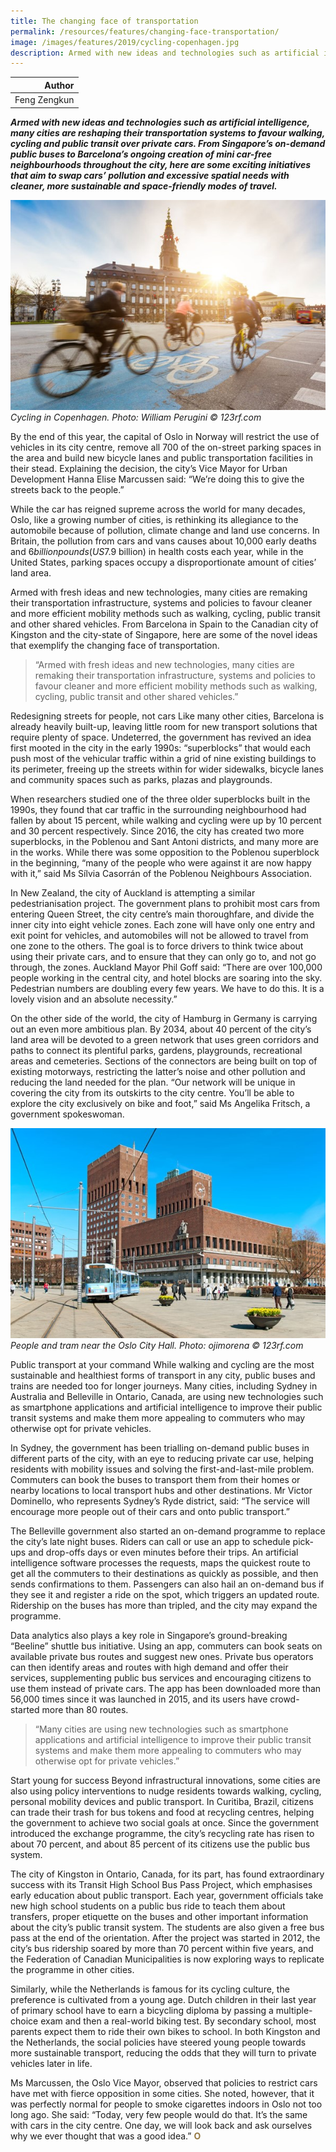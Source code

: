 ```yaml
---
title: The changing face of transportation
permalink: /resources/features/changing-face-transportation/
image: /images/features/2019/cycling-copenhagen.jpg
description: Armed with new ideas and technologies such as artificial intelligence, many cities are reshaping their transportation systems to favour walking, cycling and public transit over private cars. From Singapore’s on-demand public buses to Barcelona’s ongoing creation of mini car-free neighbourhoods throughout the city, here are some exciting initiatives that aim to swap cars’ pollution and excessive spatial needs with cleaner, more sustainable and space-friendly modes of travel.
---
```


| Author |
|---:|
| Feng Zengkun |

***Armed with new ideas and technologies such as artificial intelligence, many cities are reshaping their transportation systems to favour walking, cycling and public transit over private cars. From Singapore’s on-demand public buses to Barcelona’s ongoing creation of mini car-free neighbourhoods throughout the city, here are some exciting initiatives that aim to swap cars’ pollution and excessive spatial needs with cleaner, more sustainable and space-friendly modes of travel.***

![Cycling in Copenhagen](/images/features/2019/cycling-copenhagen.jpg/)*Cycling in Copenhagen. Photo: William Perugini © 123rf.com*

By the end of this year, the capital of Oslo in Norway will restrict the use of vehicles in its city centre, remove all 700 of the on-street parking spaces in the area and build new bicycle lanes and public transportation facilities in their stead. Explaining the decision, the city’s Vice Mayor for Urban Development Hanna Elise Marcussen said: “We’re doing this to give the streets back to the people.” 

While the car has reigned supreme across the world for many decades, Oslo, like a growing number of cities, is rethinking its allegiance to the automobile because of pollution, climate change and land use concerns. In Britain, the pollution from cars and vans causes about 10,000 early deaths and $6 billion pounds (US$7.9 billion) in health costs each year, while in the United States, parking spaces occupy a disproportionate amount of cities’ land area. 

Armed with fresh ideas and new technologies, many cities are remaking their transportation infrastructure, systems and policies to favour cleaner and more efficient mobility methods such as walking, cycling, public transit and other shared vehicles. From Barcelona in Spain to the Canadian city of Kingston and the city-state of Singapore, here are some of the novel ideas that exemplify the changing face of transportation. 

> “Armed with fresh ideas and new technologies, many cities are remaking their transportation infrastructure, systems and policies to favour cleaner and more efficient mobility methods such as walking, cycling, public transit and other shared vehicles.”

Redesigning streets for people, not cars 
Like many other cities, Barcelona is already heavily built-up, leaving little room for new transport solutions that require plenty of space. Undeterred, the government has revived an idea first mooted in the city in the early 1990s: “superblocks” that would each push most of the vehicular traffic within a grid of nine existing buildings to its perimeter, freeing up the streets within for wider sidewalks, bicycle lanes and community spaces such as parks, plazas and playgrounds. 

When researchers studied one of the three older superblocks built in the 1990s, they found that car traffic in the surrounding neighbourhood had fallen by about 15 percent, while walking and cycling were up by 10 percent and 30 percent respectively. Since 2016, the city has created two more superblocks, in the Poblenou and Sant Antoni districts, and many more are in the works. While there was some opposition to the Poblenou superblock in the beginning, “many of the people who were against it are now happy with it,” said Ms Sílvia Casorrán of the Poblenou Neighbours Association. 

In New Zealand, the city of Auckland is attempting a similar pedestrianisation project. The government plans to prohibit most cars from entering Queen Street, the city centre’s main thoroughfare, and divide the inner city into eight vehicle zones. Each zone will have only one entry and exit point for vehicles, and automobiles will not be allowed to travel from one zone to the others. The goal is to force drivers to think twice about using their private cars, and to ensure that they can only go to, and not go through, the zones. Auckland Mayor Phil Goff said: “There are over 100,000 people working in the central city, and hotel blocks are soaring into the sky. Pedestrian numbers are doubling every few years. We have to do this. It is a lovely vision and an absolute necessity.” 

On the other side of the world, the city of Hamburg in Germany is carrying out an even more ambitious plan. By 2034, about 40 percent of the city’s land area will be devoted to a green network that uses green corridors and paths to connect its plentiful parks, gardens, playgrounds, recreational areas and cemeteries. Sections of the connectors are being built on top of existing motorways, restricting the latter’s noise and other pollution and reducing the land needed for the plan. “Our network will be unique in covering the city from its outskirts to the city centre. You’ll be able to explore the city exclusively on bike and foot,” said Ms Angelika Fritsch, a government spokeswoman. 

![People and tram near the Oslo City Hall](/images/features/2019/oslo-city-hall.jpg/)*People and tram near the Oslo City Hall. Photo: ojimorena © 123rf.com*

Public transport at your command 
While walking and cycling are the most sustainable and healthiest forms of transport in any city, public buses and trains are needed too for longer journeys. Many cities, including Sydney in Australia and Belleville in Ontario, Canada, are using new technologies such as smartphone applications and artificial intelligence to improve their public transit systems and make them more appealing to commuters who may otherwise opt for private vehicles. 

In Sydney, the government has been trialling on-demand public buses in different parts of the city, with an eye to reducing private car use, helping residents with mobility issues and solving the first-and-last-mile problem. Commuters can book the buses to transport them from their homes or nearby locations to local transport hubs and other destinations. Mr Victor Dominello, who represents Sydney’s Ryde district, said: “The service will encourage more people out of their cars and onto public transport.”

The Belleville government also started an on-demand programme to replace the city’s late night buses. Riders can call or use an app to schedule pick-ups and drop-offs days or even minutes before their trips. An artificial intelligence software processes the requests, maps the quickest route to get all the commuters to their destinations as quickly as possible, and then sends confirmations to them. Passengers can also hail an on-demand bus if they see it and register a ride on the spot, which triggers an updated route. Ridership on the buses has more than tripled, and the city may expand the programme. 

Data analytics also plays a key role in Singapore’s ground-breaking “Beeline” shuttle bus initiative. Using an app, commuters can book seats on available private bus routes and suggest new ones. Private bus operators can then identify areas and routes with high demand and offer their services, supplementing public bus services and encouraging citizens to use them instead of private cars. The app has been downloaded more than 56,000 times since it was launched in 2015, and its users have crowd-started more than 80 routes. 

> “Many cities are using new technologies such as smartphone applications and artificial intelligence to improve their public transit systems and make them more appealing to commuters who may otherwise opt for private vehicles.”

Start young for success 
Beyond infrastructural innovations, some cities are also using policy interventions to nudge residents towards walking, cycling, personal mobility devices and public transport. In Curitiba, Brazil, citizens can trade their trash for bus tokens and food at recycling centres, helping the government to achieve two social goals at once. Since the government introduced the exchange programme, the city’s recycling rate has risen to about 70 percent, and about 85 percent of its citizens use the public bus system. 

The city of Kingston in Ontario, Canada, for its part, has found extraordinary success with its Transit High School Bus Pass Project, which emphasises early education about public transport. Each year, government officials take new high school students on a public bus ride to teach them about transfers, proper etiquette on the buses and other important information about the city’s public transit system. The students are also given a free bus pass at the end of the orientation. After the project was started in 2012, the city’s bus ridership soared by more than 70 percent within five years, and the Federation of Canadian Municipalities is now exploring ways to replicate the programme in other cities. 

Similarly, while the Netherlands is famous for its cycling culture, the preference is cultivated from a young age. Dutch children in their last year of primary school have to earn a bicycling diploma by passing a multiple-choice exam and then a real-world biking test. By secondary school, most parents expect them to ride their own bikes to school. In both Kingston and the Netherlands, the social policies have steered young people towards more sustainable transport, reducing the odds that they will turn to private vehicles later in life. 

Ms Marcussen, the Oslo Vice Mayor, observed that policies to restrict cars have met with fierce opposition in some cities. She noted, however, that it was perfectly normal for people to smoke cigarettes indoors in Oslo not too long ago. She said: “Today, very few people would do that. It’s the same with cars in the city centre. One day, we will look back and ask ourselves why we ever thought that was a good idea.” **<font color="#967942">O</font>**
